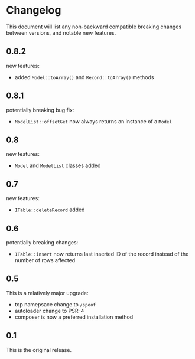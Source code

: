 Changelog
=========

This document will list any non-backward compatible breaking changes between
versions, and notable new features.

0.8.2
-----

new features:
- added `Model::toArray()` and `Record::toArray()` methods

0.8.1
-----

potentially breaking bug fix:
- `ModelList::offsetGet` now always returns an instance of a `Model`

0.8
---

new features:
- `Model` and `ModelList` classes added

0.7
---

new features:
- `ITable::deleteRecord` added

0.6
---

potentially breaking changes:
- `ITable::insert` now returns last inserted ID of the record instead of the
  number of rows affected

0.5
---

This is a relatively major upgrade:

- top namepsace change to `/spoof`
- autoloader change to PSR-4
- composer is now a preferred installation method

0.1
---

This is the original release.
